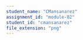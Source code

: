 ```yaml
---
student_name: "CMansanarez"
assignment_id: "module-02"
student_id: "cmansanarez"
file_extension: "png"
---
```

